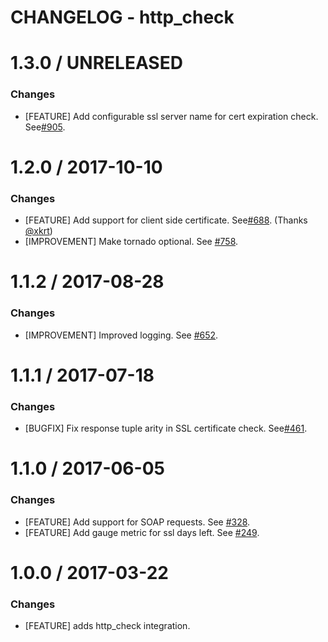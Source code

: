 # CHANGELOG - http_check

1.3.0 / UNRELEASED
==================

### Changes

* [FEATURE] Add configurable ssl server name for cert expiration check. See[#905][].

1.2.0 / 2017-10-10
==================

### Changes

* [FEATURE] Add support for client side certificate. See[#688][]. (Thanks [@xkrt][])
* [IMPROVEMENT] Make tornado optional. See [#758][].

1.1.2 / 2017-08-28
==================

### Changes

* [IMPROVEMENT] Improved logging. See [#652][].

1.1.1 / 2017-07-18
==================

### Changes

* [BUGFIX] Fix response tuple arity in SSL certificate check. See[#461][].

1.1.0 / 2017-06-05
==================

### Changes

* [FEATURE] Add support for SOAP requests. See [#328][].
* [FEATURE] Add gauge metric for ssl days left. See [#249][].

1.0.0 / 2017-03-22
==================

### Changes

* [FEATURE] adds http_check integration.

<!--- The following link definition list is generated by PimpMyChangelog --->
[#249]: https://github.com/DataDog/integrations-core/issues/249
[#328]: https://github.com/DataDog/integrations-core/issues/328
[#461]: https://github.com/DataDog/integrations-core/issues/461
[#652]: https://github.com/DataDog/integrations-core/issues/652
[#688]: https://github.com/DataDog/integrations-core/issues/688
[#758]: https://github.com/DataDog/integrations-core/issues/758
[@xkrt]: https://github.com/xkrt
[#905]:https://github.com/DataDog/integrations-core/pull/905
